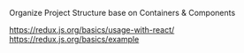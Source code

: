 Organize Project Structure base on Containers & Components

https://redux.js.org/basics/usage-with-react/
https://redux.js.org/basics/example
